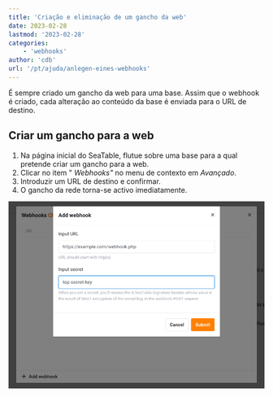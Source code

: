 ```yaml
---
title: 'Criação e eliminação de um gancho da web'
date: 2023-02-28
lastmod: '2023-02-28'
categories:
    - 'webhooks'
author: 'cdb'
url: '/pt/ajuda/anlegen-eines-webhooks'
---
```


É sempre criado um gancho da web para uma base. Assim que o webhook é criado, cada alteração ao conteúdo da base é enviada para o URL de destino.

## Criar um gancho para a web

1. Na página inicial do SeaTable, flutue sobre uma base para a qual pretende criar um gancho para a web.
2. Clicar no item " _Webhooks"_ no menu de contexto em _Avançado_.
3. Introduzir um URL de destino e confirmar.
4. O gancho da rede torna-se activo imediatamente.

![Formulário para criar um gancho no SeaTable](images/seatable-webhook.png)
